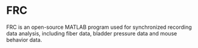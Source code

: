 # FRC
FRC is an open-source MATLAB program used for synchronized recording data analysis, including fiber data, bladder pressure data and mouse behavior data. 
